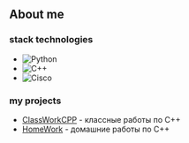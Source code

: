 ## About me
### stack technologies
-  ![Python](https://img.shields.io/badge/python-3670A0?style=for-the-badge&logo=python&logoColor=ffdd54)
- 	![C++](https://img.shields.io/badge/c++-%2300599C.svg?style=for-the-badge&logo=c%2B%2B&logoColor=white)
- 	![Cisco](https://img.shields.io/badge/cisco-%23049fd9.svg?style=for-the-badge&logo=cisco&logoColor=black)
### my projects
- [ClassWorkCPP](https://github.com/KirillFedotenko/ClassWorkCPP) - классные работы по С++
- [HomeWork](https://github.com/KirillFedotenko/HomeWorkCPP) - домашние работы по С++
  
